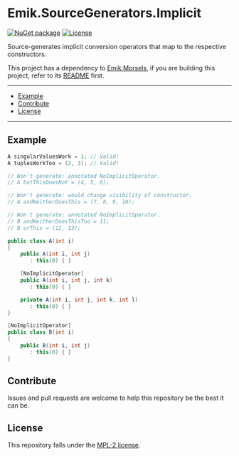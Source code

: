 # Emik.SourceGenerators.Implicit

[![NuGet package](https://img.shields.io/nuget/v/Emik.SourceGenerators.Implicit.svg?color=50fa7b&logo=NuGet&style=for-the-badge)](https://www.nuget.org/packages/Emik.SourceGenerators.Implicit)
[![License](https://img.shields.io/github/license/Emik03/Emik.SourceGenerators.Implicit.svg?color=6272a4&style=for-the-badge)](https://github.com/Emik03/Emik.SourceGenerators.Implicit/blob/main/LICENSE)

Source-generates implicit conversion operators that map to the respective constructors.

This project has a dependency to [Emik.Morsels](https://github.com/Emik03/Emik.Morsels), if you are building this
project, refer to its [README](https://github.com/Emik03/Emik.Morsels/blob/main/README.md) first.

---

- [Example](#example)
- [Contribute](#contribute)
- [License](#license)

---

## Example

```csharp
A singularValuesWork = 1; // Valid!
A tuplesWorkToo = (2, 3); // Valid!

// Won't generate: annotated NoImplicitOperator.
// A butThisDoesNot = (4, 5, 6);

// Won't generate: would change visibility of constructor.
// A andNeitherDoesThis = (7, 8, 9, 10); 

// Won't generate: annotated NoImplicitOperator.
// B andNeitherDoesThisToo = 11; 
// B orThis = (12, 13);

public class A(int i)
{
    public A(int i, int j)
       : this(0) { }

    [NoImplicitOperator]
    public A(int i, int j, int k)
       : this(0) { }

    private A(int i, int j, int k, int l)
       : this(0) { }
}

[NoImplicitOperator]
public class B(int i)
{
    public B(int i, int j)
       : this(0) { }
}
```

## Contribute

Issues and pull requests are welcome to help this repository be the best it can be.

## License

This repository falls under the [MPL-2 license](https://www.mozilla.org/en-US/MPL/2.0/).

